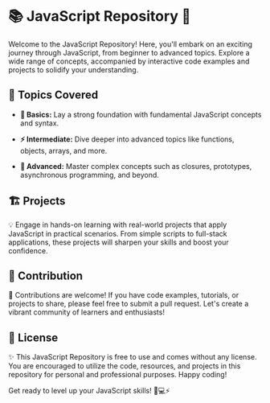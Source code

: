# **📚 JavaScript Repository 🚀**

Welcome to the JavaScript Repository! Here, you'll embark on an exciting journey through JavaScript, from beginner to advanced topics. Explore a wide range of concepts, accompanied by interactive code examples and projects to solidify your understanding.

## **🌱 Topics Covered**

* **🔰 Basics:** Lay a strong foundation with fundamental JavaScript concepts and syntax.

* **⚡ Intermediate:** Dive deeper into advanced topics like functions, objects, arrays, and more.

* **🚀 Advanced:** Master complex concepts such as closures, prototypes, asynchronous programming, and beyond.

## **🏗️ Projects**

💡 Engage in hands-on learning with real-world projects that apply JavaScript in practical scenarios. From simple scripts to full-stack applications, these projects will sharpen your skills and boost your confidence.

## **🤝 Contribution**

🌟 Contributions are welcome! If you have code examples, tutorials, or projects to share, please feel free to submit a pull request. Let's create a vibrant community of learners and enthusiasts!

## **📄 License**

✨ This JavaScript Repository is free to use and comes without any license. You are encouraged to utilize the code, resources, and projects in this repository for personal and professional purposes. Happy coding!

Get ready to level up your JavaScript skills! 💪💻⚡️
